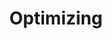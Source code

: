 ---
layout: category
title: Optimizing
description: Make fast and stable apps
bigimg: assets/images/category/optimizing.jpg
---
